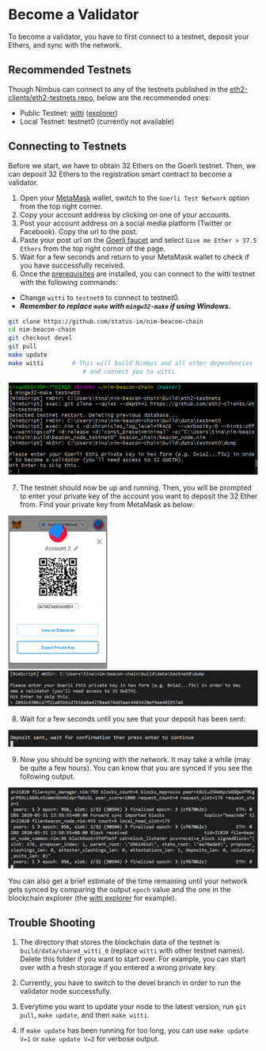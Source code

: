 # Become a Validator

To become a validator, you have to first connect to a testnet, deposit your Ethers, and sync with the network.

## Recommended Testnets

Though Nimbus can connect to any of the testnets published in the [eth2-clients/eth2-testnets repo](https://github.com/eth2-clients/eth2-testnets/tree/master/nimbus), below are the recommended ones:

- Public Testnet: [witti](https://github.com/goerli/witti) ([explorer](https://witti.beaconcha.in))
- Local Testnet: testnet0 (currently not available)

## Connecting to Testnets

Before we start, we have to obtain 32 Ethers on the Goerli testnet. Then, we can deposit 32 Ethers to the registration smart contract to become a validator.

1. Open your [MetaMask](https://metamask.io/) wallet, switch to the `Goerli Test Network` option from the top right corner.
2. Copy your account address by clicking on one of your accounts.
3. Post your account address on a social media platform (Twitter or Facebook). Copy the url to the post.
4. Paste your post url on the [Goerli faucet](https://faucet.goerli.mudit.blog/) and select `Give me Ether > 37.5 Ethers` from the top right cornor of the page.
5. Wait for a few seconds and return to your MetaMask wallet to check if you have successfully received.
6. Once the [prerequisites](./install.md) are installed, you can connect to the witti testnet with the following commands: <br>

- Change `witti` to `testnet0` to connect to testnet0.
- **_Remember to replace `make` with `mingw32-make` if using Windows._**

```bash
git clone https://github.com/status-im/nim-beacon-chain
cd nim-beacon-chain
git checkout devel
git pull
make update
make witti        # This will build Nimbus and all other dependencies
                     # and connect you to witti
```

<img src="./img/connect_testnet.PNG" alt="" style="margin: 0 40 0 40"/>

7. The testnet should now be up and running. Then, you will be prompted to enter your private key of the account you want to deposit the 32 Ether from. Find your private key from MetaMask as below:

<img src="./img/export_pkey.PNG" alt="" width="200" style="margin: 0 40 0 40"/>

<img src="./img/enter_private_key.PNG" alt="" style="margin: 0 40 0 40"/>

8. Wait for a few seconds until you see that your deposit has been sent:

<img src="./img/deposit_sent.PNG" alt="" style="margin: 0 40 0 40"/>

9. Now you should be syncing with the network. It may take a while (may be quite a few hours). You can know that you are synced if you see the following output.

<img src="./img/success.PNG" alt="" style="margin: 0 40 0 40"/>

You can also get a brief estimate of the time remaining until your network gets synced by comparing the output `epoch` value and the one in the blockchain explorer (the [witti explorer](https://witti.beaconcha.in) for example).

## Trouble Shooting

1. The directory that stores the blockchain data of the testnet is `build/data/shared_witti_0` (replace `witti` with other testnet names). Delete this folder if you want to start over. For example, you can start over with a fresh storage if you entered a wrong private key.

2. Currently, you have to switch to the devel branch in order to run the validator node successfully.

3. Everytime you want to update your node to the latest version, run `git pull`, `make update`, and then `make witti`.

4. If `make update` has been running for too long, you can use `make update V=1` or `make update V=2` for verbose output.

